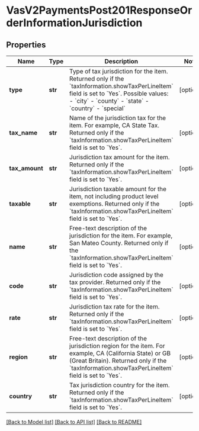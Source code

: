 # VasV2PaymentsPost201ResponseOrderInformationJurisdiction

## Properties
Name | Type | Description | Notes
------------ | ------------- | ------------- | -------------
**type** | **str** | Type of tax jurisdiction for the item. Returned only if the &#x60;taxInformation.showTaxPerLineItem&#x60; field is set to &#x60;Yes&#x60;.  Possible values: - &#x60;city&#x60; - &#x60;county&#x60; - &#x60;state&#x60; - &#x60;country&#x60; - &#x60;special&#x60;  | [optional] 
**tax_name** | **str** | Name of the jurisdiction tax for the item. For example, CA State Tax. Returned only if the &#x60;taxInformation.showTaxPerLineItem&#x60; field is set to &#x60;Yes&#x60;.  | [optional] 
**tax_amount** | **str** | Jurisdiction tax amount for the item. Returned only if the &#x60;taxInformation.showTaxPerLineItem&#x60; field is set to &#x60;Yes&#x60;.  | [optional] 
**taxable** | **str** | Jurisdiction taxable amount for the item, not including product level exemptions. Returned only if the &#x60;taxInformation.showTaxPerLineItem&#x60; field is set to &#x60;Yes&#x60;.  | [optional] 
**name** | **str** | Free-text description of the jurisdiction for the item. For example, San Mateo County. Returned only if the &#x60;taxInformation.showTaxPerLineItem&#x60; field is set to &#x60;Yes&#x60;.  | [optional] 
**code** | **str** | Jurisdiction code assigned by the tax provider. Returned only if the &#x60;taxInformation.showTaxPerLineItem&#x60; field is set to &#x60;Yes&#x60;.  | [optional] 
**rate** | **str** | Jurisdiction tax rate for the item. Returned only if the &#x60;taxInformation.showTaxPerLineItem&#x60; field is set to &#x60;Yes&#x60;.  | [optional] 
**region** | **str** | Free-text description of the jurisdiction region for the item. For example, CA (California State) or GB (Great Britain). Returned only if the &#x60;taxInformation.showTaxPerLineItem&#x60; field is set to &#x60;Yes&#x60;.  | [optional] 
**country** | **str** | Tax jurisdiction country for the item. Returned only if the &#x60;taxInformation.showTaxPerLineItem&#x60; field is set to &#x60;Yes&#x60;.  | [optional] 

[[Back to Model list]](../README.md#documentation-for-models) [[Back to API list]](../README.md#documentation-for-api-endpoints) [[Back to README]](../README.md)


